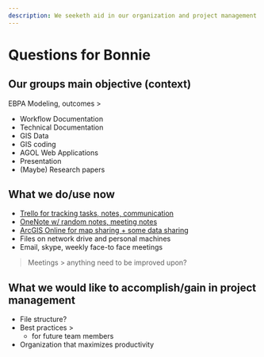 ```yaml
---
description: We seeketh aid in our organization and project management
---
```


# Questions for Bonnie

## Our groups main objective \(context\)

EBPA Modeling, outcomes &gt;

* Workflow Documentation
* Technical Documentation
* GIS Data
* GIS coding
* AGOL Web Applications
* Presentation
* \(Maybe\) Research papers

## What we do/use now

* [Trello for tracking tasks, notes, communication ](https://trello.com/b/gxBasiTR/prcr-system-plan-analysis)
* [OneNote w/ random notes, meeting notes](https://raleighncgov-my.sharepoint.com/:o:/r/personal/ryan_cooper_raleighnc_gov/_layouts/15/WopiFrame.aspx?sourcedoc=%7B0812AEAF-FAA3-4FB4-9216-D270762E26CA%7D&file=EBPA&action=default&RootFolder=%2fpersonal%2fryan_cooper_raleighnc_gov%2fDocuments%2fEBPA&d=w0812aeaffaa34fb49216d270762e26ca&e=5:1aad9db9b4444fe78a54816b70822bac)
* [ArcGIS Online for map sharing + some data sharing](http://ral.maps.arcgis.com/home/group.html?id=95dddf75662a4e0c939cfac24c7fe659#overview)
* Files on network drive and personal machines
* Email, skype, weekly face-to face meetings

> Meetings &gt; anything need to be improved upon?

## What we would like to accomplish/gain in project management

* File structure?
* Best practices &gt;
  * for future team members
* Organization that maximizes productivity



## 

